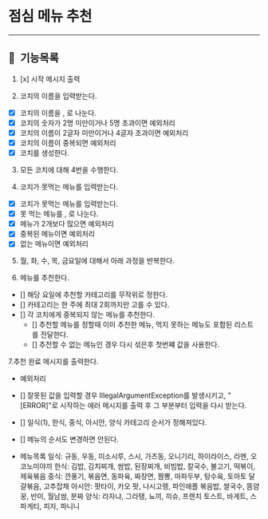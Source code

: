 # 점심 메뉴 추천

---

## 📌 &nbsp;기능목록

1. [x] 시작 메시지 출력

2. 코치의 이름을 입력받는다.

- [x] 코치의 이름을 , 로 나눈다.
- [x] 코치의 숫자가 2명 미만이거나 5명 초과이면 예외처리
- [x] 코치의 이름이 2글자 미만이거나 4글자 초과이면 예외처리
- [x] 코치의 이름이 중복되면 예외처리
- [x] 코치를 생성한다.

3. 모든 코치에 대해 4번을 수행한다.

4. 코치가 못먹는 메뉴를 입력받는다.

- [x] 코치가 못먹는 메뉴를 입력받는다.
- [x] 못 먹는 메뉴를 , 로 나눈다.
- [x] 메뉴가 2개보다 많으면 예외처리
- [x] 중복된 메뉴이면 예외처리
- [x] 없는 메뉴이면 예외처리

5. 월, 화, 수, 목, 금요일에 대해서 아래 과정을 반복한다.

6. 메뉴를 추천한다.

- [] 해당 요일에 추천할 카테고리를 무작위로 정한다.
- [] 카테고리는 한 주에 최대 2회까지만 고를 수 있다.
- [] 각 코치에게 중복되지 않는 메뉴를 추천한다.
    - [] 추천할 메뉴를 정할때 이미 추천한 메뉴, 먹지 못하는 메뉴도 포함된 리스트를 전달한다.
    - [] 추천할 수 없는 메뉴인 경우 다시 섞은후 첫번쨰 값을 사용한다.

7.추천 완료 메시지를 출력한다.

- 예외처리
- [] 잘못된 값을 입력할 경우 IllegalArgumentException를 발생시키고, "[ERROR]"로 시작하는 에러 메시지를 출력 후 그 부분부터 입력을 다시 받는다.

- [] 일식(1), 한식, 중식, 아시안, 양식 카테고리 순서가 정해져있다.
- [] 메뉴의 순서도 변경하면 안된다.

- 메뉴목록
  일식: 규동, 우동, 미소시루, 스시, 가츠동, 오니기리, 하이라이스, 라멘, 오코노미야끼
  한식: 김밥, 김치찌개, 쌈밥, 된장찌개, 비빔밥, 칼국수, 불고기, 떡볶이, 제육볶음
  중식: 깐풍기, 볶음면, 동파육, 짜장면, 짬뽕, 마파두부, 탕수육, 토마토 달걀볶음, 고추잡채
  아시안: 팟타이, 카오 팟, 나시고렝, 파인애플 볶음밥, 쌀국수, 똠얌꿍, 반미, 월남쌈, 분짜
  양식: 라자냐, 그라탱, 뇨끼, 끼슈, 프렌치 토스트, 바게트, 스파게티, 피자, 파니니